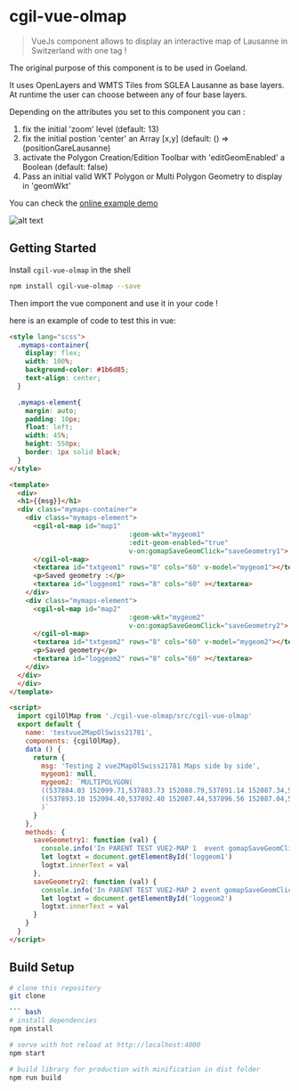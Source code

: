 # cgil-vue-olmap

> VueJs component allows to display an interactive map of Lausanne in Switzerland with one tag !  

The original purpose of this component is to be used in Goeland.

It uses OpenLayers and WMTS Tiles from SGLEA Lausanne as base layers.
At runtime the user can choose between any of four base layers.

Depending on the attributes you set to this component you can :

1. fix the initial 'zoom' level (default: 13)
2. fix the initial postion 'center' an Array [x,y] (default: () => (positionGareLausanne)
3. activate the Polygon Creation/Edition Toolbar with 'editGeomEnabled' a Boolean (default: false)
4. Pass an initial valid WKT Polygon or Multi Polygon Geometry to display in 'geomWkt'

You can check the [online example demo](https://map.gil.town/)

![alt text](https://raw.githubusercontent.com/lao-tseu-is-alive/cgil-vue-olmap/master/examples/cgil-vue-olmap-Screenshot.png "ScreenShot of demo page")

## Getting Started

Install `cgil-vue-olmap` in the shell

```bash
npm install cgil-vue-olmap --save
```

Then import the vue component and use it in your code !

here is an example of code to test this in vue:

```html
<style lang="scss">
  .mymaps-container{
    display: flex;
    width: 100%;
    background-color: #1b6d85;
    text-align: center;
  }

  .mymaps-element{
    margin: auto;
    padding: 10px;
    float: left;
    width: 45%;
    height: 550px;
    border: 1px solid black;
  }
</style>

<template>
  <div>
  <h1>{{msg}}</h1>
  <div class="mymaps-container">
    <div class="mymaps-element">
      <cgil-ol-map id="map1"
                              :geom-wkt="mygeom1"
                              :edit-geom-enabled="true"
                              v-on:gomapSaveGeomClick="saveGeometry1">
      </cgil-ol-map>
      <textarea id="txtgeom1" rows="8" cols="60" v-model="mygeom1"></textarea>
      <p>Saved geometry :</p>
      <textarea id="loggeom1" rows="8" cols="60" ></textarea>
    </div>
    <div class="mymaps-element">
      <cgil-ol-map id="map2"
                              :geom-wkt="mygeom2"
                              v-on:gomapSaveGeomClick="saveGeometry2">
      </cgil-ol-map>
      <textarea id="txtgeom2" rows="8" cols="60" v-model="mygeom2"></textarea>
      <p>Saved geometry</p>
      <textarea id="loggeom2" rows="8" cols="60" ></textarea>
    </div>
  </div>
  </div>
</template>

<script>
  import cgilOlMap from './cgil-vue-olmap/src/cgil-vue-olmap'
  export default {
    name: 'testvue2MapOlSwiss21781',
    components: {cgilOlMap},
    data () {
      return {
        msg: 'Testing 2 vue2MapOlSwiss21781 Maps side by side',
        mygeom1: null,
        mygeom2: `MULTIPOLYGON(
        ((537884.03 152099.71,537883.73 152088.79,537891.14 152087.34,537892.39 152098.71,537884.03 152099.71)),
        ((537893.10 152094.40,537892.40 152087.44,537896.56 152087.04,537893.10 152094.40))
        )`
      }
    },
    methods: {
      saveGeometry1: function (val) {
        console.info('In PARENT TEST VUE2-MAP 1  event gomapSaveGeomClick received : ', val)
        let logtxt = document.getElementById('loggeom1')
        logtxt.innerText = val
      },
      saveGeometry2: function (val) {
        console.info('In PARENT TEST VUE2-MAP 2 event gomapSaveGeomClick received : ', val)
        let logtxt = document.getElementById('loggeom2')
        logtxt.innerText = val
      }
    }
  }
</script>
```



   

## Build Setup

``` bash
# clone this repository
git clone 

``` bash
# install dependencies
npm install

# serve with hot reload at http://localhost:4000
npm start

# build library for production with minification in dist folder
npm run build

```

